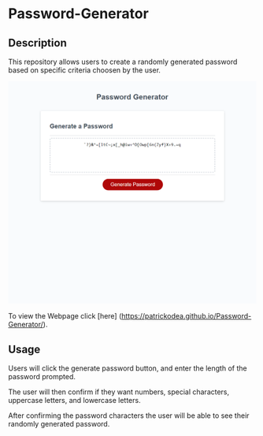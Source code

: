 # Password-Generator

## Description
This repository allows users to create a randomly generated password based on specific criteria choosen by the user.

![finalproduct](assets/img/WebPageDisplayed.png)

To view the Webpage click [here] (https://patrickodea.github.io/Password-Generator/).

## Usage
Users will click the generate password button, and enter the length of the password prompted.

The user will then confirm if they want numbers, special characters, uppercase letters, and lowercase letters.

After confirming the password characters the user will be able to see their randomly generated password.